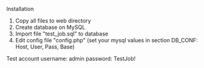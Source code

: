 Installation
1) Copy all files to web directory
2) Create database on MySQL
3) Import file "test_job.sql" to database
4) Edit config file "config.php" (set your mysql values in section DB_CONF: Host, User, Pass, Base)

Test account
username: admin
password: TestJob!